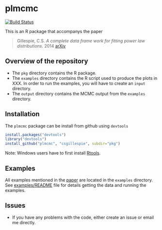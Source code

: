 plmcmc
======
[![Build Status](https://travis-ci.org/csgillespie/plmcmc.png?branch=master)](https://travis-ci.org/csgillespie/plmcmc)

This is an R package that accompanys the paper

> Gillespie, C.S. *A complete data frame work for fitting power law distributions*. 2014 [arXiv](http://arxiv.org/abs/1408.1554)

Overview of the repository
--------------------------

 * The `pkg` directory contains the R package. 
 * The `examples` directory contains the R script used to produce the plots in XXX. In order to run the examples, you will have to create an `input` directory.
 * The `output` directory contains the MCMC output from the `examples` directory.


Installation
------------

The `plmcmc` package can be install from github using `devtools`
```r
install.packages("devtools")
library("devtools")
install_github("plmcmc", "csgillespie", subdir="pkg")
```

Note: Windows users have to first install [Rtools](http://cran.rstudio.com/bin/windows/Rtools/).

Examples
-------------

All examples mentioned in the [paper](http://arxiv.org/abs/1408.1554) are located in the `examples` directory. See [examples/README](examples/README.md) file for details getting the data and running the examples.

Issues
-------

 * If you have any problems with the code, either create an issue or email me directly.

